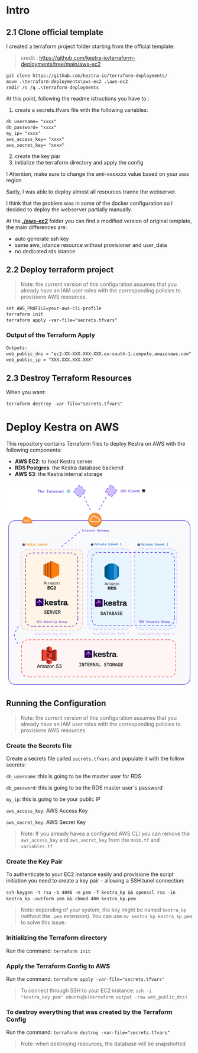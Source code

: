 # Intro

## 2.1  Clone official template
I created a terraform project folder starting from the official template:

> credit : https://github.com/kestra-io/terraform-deployments/tree/main/aws-ec2

```
git clone https://github.com/kestra-io/terraform-deployments/
move .\terraform-deployments\aws-ec2 .\aws-ec2
rmdir /s /q .\terraform-deployments
```
At this point, following the readme istructions you have to :
1) create a secrets.tfvars file with the following variables:
```
db_username= "xxxx"
db_password= "xxxx"
my_ip= "xxxx"
aws_access_key= "xxxx"
aws_secret_key= "xxxx"
```
2) create the key piar
3) initialize the terraform directory and apply the config

! Attention, make sure to change the ami-xxxxxxx value based on your aws region

Sadly, I was able to deploy almost all resources tranne the webserver.

I think that the problem was in some of the docker configuration so I decided to deploy the webserver partially manually.

At the **[./aws-ec2](https://github.com/simonefrisco/data-engineering-zoomcamp-final-project/tree/main/aws-ec2-config)** folder you can find a modified version of original template, the main differences are:
- auto generate ssh key
- same aws_istance resource without provisioner and user_data
- no dedicated rds istance


## 2.2 Deploy terraform project

> Note: the current version of this configuration assumes that you already have an IAM user roles with the corresponding policies to provisione AWS resources.

```
set AWS_PROFILE=your-aws-cli-profile
terraform init
terraform apply -var-file="secrets.tfvars"
```

### Output of the Terraform Apply

```
Outputs:
web_public_dns = "ec2-XX-XXX-XXX-XXX.eu-south-1.compute.amazonaws.com"
web_public_ip = "XXX.XXX.XXX.XXX"
```

## 2.3 Destroy Terraform Resources
When you want:
```
terraform destroy -var-file="secrets.tfvars"
```

# Deploy Kestra on AWS

This repository contains Terraform files to deploy Kestra on AWS with the following components:
* **AWS EC2**: to host Kestra server
* **RDS Postgres**: the Kestra database backend
* **AWS S3**: the Kestra internal storage

![deploy schema](misc/deploy_aws.png)


## Running the Configuration

> Note: the current version of this configuration assumes that you already have an IAM user roles with the corresponding policies to provisione AWS resources.

### Create the Secrets file
Create a secrets file called `secrets.tfvars` and populate it with the follow secrets:

`db_username`: this is going to be the master user for RDS

`db_password`: this is going to be the RDS master user's password

`my_ip`: this is going to be your public IP

`aws_access_key`: AWS Access Key

`aws_secret_key`: AWS Secret Key

> Note: If you already havea a configured AWS CLI you can remove the `aws_access_key` and `aws_secret_key` from the `main.tf` and `variables.tf`

### Create the Key Pair

To authenticate to your EC2 instance easily and provisione the script initiation you need to create a key pair - allowing a SSH tunel connection:

`ssh-keygen -t rsa -b 4096 -m pem -f kestra_kp && openssl rsa -in kestra_kp -outform pem && chmod 400 kestra_kp.pem`

> Note: depending of your system, the key might be named `kestra_kp` (without the `.pem` extension). You can use `mv kestra_kp kestra_kp.pem` to solve this issue.

### Initializing the Terraform directory

Run the command: `terraform init`

### Apply the Terraform Config to AWS

Run the command: `terraform apply -var-file="secrets.tfvars"`

> To connect through SSH to your EC2 instance: `ssh -i "kestra_key.pem" ubuntu@$(terraform output -raw web_public_dns)`

### To destroy everything that was created by the Terraform Config

Run the command: `terraform destroy -var-file="secrets.tfvars"`

> Note: when destroying resources, the database will be snapshotted